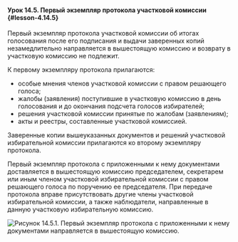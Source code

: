 #### Урок 14.5. Первый экземпляр протокола участковой комиссии {#lesson-4.14.5}

Первый экземпляр протокола участковой комиссии об итогах голосования после его подписания и выдачи заверенных копий незамедлительно направляется в вышестоящую комиссию и возврату в участковую комиссию не подлежит.

К первому экземпляру протокола прилагаются:
- особые мнения членов участковой комиссии с правом решающего голоса;
- жалобы (заявления) поступившие в участковую комиссию в день голосования и до окончания подсчета голосов избирателей;
- решения участковой комиссии принятые по жалобам (заявлениям);
- акты и реестры, составленные участковой комиссией.

Заверенные копии вышеуказанных документов и решений участковой избирательной комиссии прилагаются ко второму экземпляру протокола.

Первый экземпляр протокола с приложенными к нему документами доставляется в вышестоящую комиссию председателем, секретарем или иным членом участковой избирательной комиссии с правом решающего голоса по поручению ее председателя. При передаче протокола вправе присутствовать другие члены участковой избирательной комиссии, а также наблюдатели, направленные в данную участковую избирательную комиссию.

![Рисунок 14.5.1. Первый экземпляр протокола с приложенными к нему документами направляется в вышестоящую комиссию.](./4.14.5.1.png)
